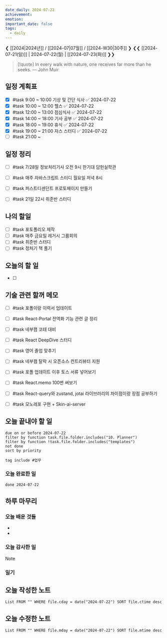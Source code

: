 ```yaml
---
date_daily: 2024-07-22
achievement: 
emotion: 
important_date: false
tags:
  - daily
---
```

❮ [[2024|2024년]] / [[2024-07|07월]] / [[2024-W30|30주]] ❯
❮❮ [[2024-07-21(일)]] | 2024-07-22(월) | [[2024-07-23(화)]] ❯❯

> [!quote] In every walk with nature, one receives far more than he seeks.
> — John Muir

## 일정 계획표


- [x] #task 9:00 ~ 10:00 기상 및 간단 식사 ✅ 2024-07-22
- [x] #task 10:00 ~ 12:00 헬스 ✅ 2024-07-22
- [x] #task 12:00 ~ 13:00 점심식사 ✅ 2024-07-22
- [x] #task 14:00 ~ 18:00 기사 공부 ✅ 2024-07-22
- [x] #task 18:00 ~ 19:00 휴식 ✅ 2024-07-22
- [x] #task 19:00 ~ 21:00 자스 스터디 ✅ 2024-07-22
- [ ] #task 21:00 ~

## 일정 정리
- [ ] #task 7/28일 정보처리기사 오전 9시 한기대 담헌실학관
- [ ] #task 매주 자바스크립트 스터디 월요일 저녁 8시
- [ ] #task 퍼스트디센던트 프로토페이지 만들기
- [ ] #task 21일 22시 취준반 스터디


 ## 나의 할일

- [ ] #task 포토폴리오 제작
- [ ] #task 매주 금요일 레거시 그룹회의
- [ ] #task 취준반 스터디
- [ ] #task 정처기 책 풀기

## 오늘의 할 일
- [ ] 

## 기술 관련 할꺼 메모

- [ ] #task 포폴이랑 이력서 업데이트
- [ ] #task React-Portal 전역화 기능 관련 글 정리
- [ ] #task 네부캠 코테 대비
- [ ] #task React DeepDive 스터디
- [ ] #task 영어 졸업 맞추기
- [ ] #task 네부캠 탈락 시 오픈소스 컨트리뷰터 지원
- [ ] #task 포폴 업데이트 이후 토스 서류 넣어보기
- [ ] #task React.memo 100번 써보기
- [ ] #task React-query와 zustand, jotai 라이브러리의 차이점이랑 장점 공부하기
- [ ] #task 모노레포 구현 + Skin-ai-server


## 오늘 끝내야 할 일
```tasks
due on or before 2024-07-22
filter by function task.file.folder.includes("10. Planner")
filter by function !task.file.folder.includes("templates")
not done
sort by priority
```
```tasks
tag include #업무 
```


### 오늘 완료한 일
```tasks
done 2024-07-22
```

## 하루 마무리
### 오늘 배운 것들
- 
- 
### 오늘 감사한 일
>[!note]
>
### 일기

## 오늘 작성한 노트
```dataview
List FROM "" WHERE file.cday = date("2024-07-22") SORT file.ctime desc

```

## 오늘 수정한 노트
```dataview
List FROM "" WHERE file.mday = date("2024-07-22") SORT file.mtime desc


```